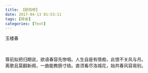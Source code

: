 ```yaml
---
title: 【欧阳修】
date: 2017-04-13 01:53:11
tags: [碎金]
categories: [Text]
---
```


<p dir="ltr"  >玉楼春<br /><br /><br /></p> 
<p dir="ltr"  >尊前拟把归期说，欲语春容先惨咽。人生自是有情痴，此恨不关风与月。<br />离歌且莫翻新阕，一曲能教肠寸结。直须看尽洛城花，始共春风容易别。</p>